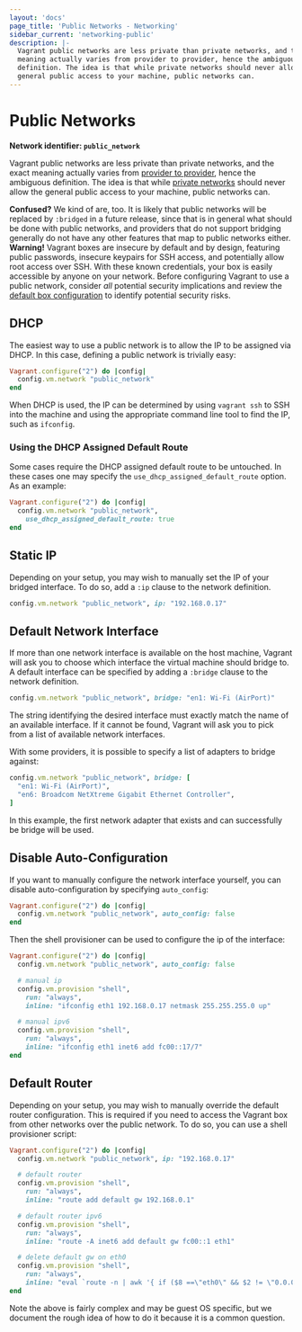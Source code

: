 ```yaml
---
layout: 'docs'
page_title: 'Public Networks - Networking'
sidebar_current: 'networking-public'
description: |-
  Vagrant public networks are less private than private networks, and the exact
  meaning actually varies from provider to provider, hence the ambiguous
  definition. The idea is that while private networks should never allow the
  general public access to your machine, public networks can.
---
```


# Public Networks

**Network identifier: `public_network`**

Vagrant public networks are less private than private networks, and the exact
meaning actually varies from [provider to provider](/docs/providers/),
hence the ambiguous definition. The idea is that while
[private networks](/docs/networking/private_network.html) should never allow the
general public access to your machine, public networks can.

<div class="alert alert-info">
  <strong>Confused?</strong> We kind of are, too. It is likely that
  public networks will be replaced by <code>:bridged</code> in a
  future release, since that is in general what should be done with
  public networks, and providers that do not support bridging generally
  do not have any other features that map to public networks either.
</div>

<div class="alert alert-warning">
  <strong>Warning!</strong> Vagrant boxes are insecure by default
  and by design, featuring public passwords, insecure keypairs
  for SSH access, and potentially allow root access over SSH.  With
  these known credentials, your box is easily accessible by anyone on
  your network.  Before configuring Vagrant to use a public network,
  consider <em>all</em> potential security implications
  and review the <a href="/docs/boxes/base.html">default box
  configuration</a> to identify potential security risks.
</div>

## DHCP

The easiest way to use a public network is to allow the IP to be assigned
via DHCP. In this case, defining a public network is trivially easy:

```ruby
Vagrant.configure("2") do |config|
  config.vm.network "public_network"
end
```

When DHCP is used, the IP can be determined by using `vagrant ssh` to
SSH into the machine and using the appropriate command line tool to find
the IP, such as `ifconfig`.

### Using the DHCP Assigned Default Route

Some cases require the DHCP assigned default route to be untouched. In these cases one
may specify the `use_dhcp_assigned_default_route` option. As an example:

```ruby
Vagrant.configure("2") do |config|
  config.vm.network "public_network",
    use_dhcp_assigned_default_route: true
end
```

## Static IP

Depending on your setup, you may wish to manually set the IP of your
bridged interface. To do so, add a `:ip` clause to the network definition.

```ruby
config.vm.network "public_network", ip: "192.168.0.17"
```

## Default Network Interface

If more than one network interface is available on the host machine, Vagrant will
ask you to choose which interface the virtual machine should bridge to. A default
interface can be specified by adding a `:bridge` clause to the network definition.

```ruby
config.vm.network "public_network", bridge: "en1: Wi-Fi (AirPort)"
```

The string identifying the desired interface must exactly match the name of an
available interface. If it cannot be found, Vagrant will ask you to pick
from a list of available network interfaces.

With some providers, it is possible to specify a list of adapters to bridge
against:

```ruby
config.vm.network "public_network", bridge: [
  "en1: Wi-Fi (AirPort)",
  "en6: Broadcom NetXtreme Gigabit Ethernet Controller",
]
```

In this example, the first network adapter that exists and can successfully be
bridge will be used.

## Disable Auto-Configuration

If you want to manually configure the network interface yourself, you
can disable auto-configuration by specifying `auto_config`:

```ruby
Vagrant.configure("2") do |config|
  config.vm.network "public_network", auto_config: false
end
```

Then the shell provisioner can be used to configure the ip of the interface:

```ruby
Vagrant.configure("2") do |config|
  config.vm.network "public_network", auto_config: false

  # manual ip
  config.vm.provision "shell",
    run: "always",
    inline: "ifconfig eth1 192.168.0.17 netmask 255.255.255.0 up"

  # manual ipv6
  config.vm.provision "shell",
    run: "always",
    inline: "ifconfig eth1 inet6 add fc00::17/7"
end
```

## Default Router

Depending on your setup, you may wish to manually override the default
router configuration. This is required if you need to access the Vagrant box from
other networks over the public network. To do so, you can use a shell
provisioner script:

```ruby
Vagrant.configure("2") do |config|
  config.vm.network "public_network", ip: "192.168.0.17"

  # default router
  config.vm.provision "shell",
    run: "always",
    inline: "route add default gw 192.168.0.1"

  # default router ipv6
  config.vm.provision "shell",
    run: "always",
    inline: "route -A inet6 add default gw fc00::1 eth1"

  # delete default gw on eth0
  config.vm.provision "shell",
    run: "always",
    inline: "eval `route -n | awk '{ if ($8 ==\"eth0\" && $2 != \"0.0.0.0\") print \"route del default gw \" $2; }'`"
end
```

Note the above is fairly complex and may be guest OS specific, but we
document the rough idea of how to do it because it is a common question.
